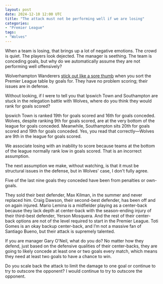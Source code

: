 ```yaml
---
layout: post
date: 2024-12-10 12:00 UTC
title: "The attack must not be performing well if we are losing"
categories:
- "Premier League"
tags:
- "Wolves"
---
```


When a team is losing, that brings up a lot of negative emotions. The crowd is quiet. The players look dejected. The manager is seething. The team is conceding goals, but why do we automatically assume they are not performing well offensively?

<!---more--->

Wolverhampton Wanderers [stick out like a sore thumb](https://raw.githubusercontent.com/kyleboas/images/main/uploads/2024/12/08/Image-08Dec2024_11:20:57.png) when you sort the Premier League table by goals for. They have no problem scoring; their issues are in defense. 

Without looking, if I were to tell you that Ipswich Town and Southampton are stuck in the relegation battle with Wolves, where do you think they would rank for goals scored?

Ipswich Town is ranked 19th for goals scored and 16th for goals conceded. Wolves, despite ranking 9th for goals scored, are at the very bottom of the league for goals conceded. Meanwhile, Southampton sits 20th for goals scored and 19th for goals conceded. Yes, you read that correctly—Wolves are 9th in the league for goals scored.

We associate losing with an inability to score because teams at the bottom of the league normally rank low in goals scored. That is an incorrect assumption.

The next assumption we make, without watching, is that it must be structural issues in the defense, but in Wolves' case, I don't fully agree.

Five of the last nine goals they conceded have been from penalties or own-goals.

They sold their best defender, Max Kilman, in the summer and never replaced him. Craig Dawson, their second-best defender, has been off and on again injured. Mario Lemina is a midfielder playing as a center-back because they lack depth at center-back with the season-ending injury of their third-best defender, Yerson Mosquera. And the rest of their center-back options are not of the level required to start in the Premier League. Toti Gomes is an okay backup center-back, and I’m not a massive fan of Santiago Bueno, but their attack is supremely talented.

If you are manager Gary O'Neil, what do you do? No matter how they defend, just based on the defensive qualities of their center-backs, they are going to likely concede at least one or two goals every match, which means they need at least two goals to have a chance to win.

Do you scale back the attack to limit the damage to one goal or continue to try to outscore the opponent? I would continue to try to outscore the opponent.
